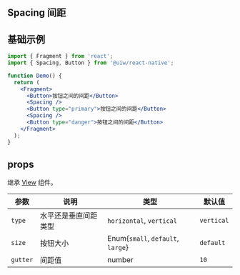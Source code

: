 Spacing 间距
---

## 基础示例

```jsx
import { Fragment } from 'react';
import { Spacing, Button } from '@uiw/react-native';

function Demo() {
  return (
    <Fragment>
      <Button>按钮之间的间距</Button>
      <Spacing />
      <Button type="primary">按钮之间的间距</Button>
      <Spacing />
      <Button type="danger">按钮之间的间距</Button>
    </Fragment>
  );
}
```

## props

继承 [View](https://facebook.github.io/react-native/docs/view#props) 组件。

| 参数 | 说明 | 类型 | 默认值|
|------|------|-----|------|
| `type` | 水平还是垂直间距类型 | `horizontal`, `vertical` | `vertical` |
| `size` | 按钮大小 | Enum{`small`, `default`, `large`} | `default` |
| `gutter` | 间距值 | number | `10` |